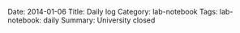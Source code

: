 Date: 2014-01-06
Title: Daily log
Category: lab-notebook
Tags: lab-notebook: daily
Summary: University closed




